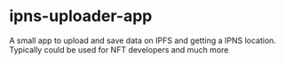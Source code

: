 # ipns-uploader-app
A small app to upload and save data on IPFS and getting a IPNS location. Typically could be used for NFT developers and much more
